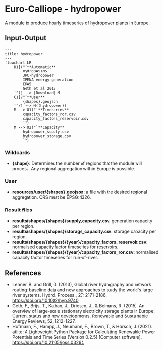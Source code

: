 <!-- Please provide a concise summary of the module in this section. -->
<!-- --8<-- [start:intro] -->
# Euro-Calliope - hydropower

A module to produce hourly timeseries of hydropower plants in Europe.

<!-- --8<-- [end:intro] -->

## Input-Output

<!-- Please fill in this diagram including: wildcards, user resources and final results. -->
<!-- --8<-- [start:mermaid] -->
```mermaid
---
title: hydropower
---
flowchart LR
    D1[("`**Automatic**
        HydroBASINS
        JRC-hydropower
        IRENA energy generation
        ERA5
        Geth et al 2015
    `")] --> |Download| M
    C1[/"`**User**
        {shapes}.geojson
    `"/] --> M((hydropower))
    M --> O1("`**Timeseries**
        capacity_factors_ror.csv
        capacity_factors_reservoir.csv
        `")
    M --> O2("`**Capacity**
        hydropower_supply.csv
        hydropower_storage.csv
        `")
```
<!-- --8<-- [end:mermaid] -->

### Wildcards
<!-- Please explain what wildcards are required by users here. -->
<!-- --8<-- [start:wildcards] -->

- **{shape}**: Determines the number of regions that the module will process. Any regional aggregation within Europe is possible.

<!-- --8<-- [end:wildcards] -->
### User
<!-- Please briefly explain user resources here. -->
<!-- --8<-- [start:user] -->

- **resources/user/{shapes}.geojson**: a file with the desired regional aggregation. CRS must be EPSG:4326.

<!-- --8<-- [end:user]  -->
### Result files
<!-- Please briefly explain final result files here. -->
<!-- --8<-- [start:results] -->

- **results/shapes/{shapes}/supply_capacity.csv**: generation capacity per region.
- **results/shapes/{shapes}/storage_capacity.csv**: storage capacity per region.
- **results/shapes/{shapes}/{year}/capacity_factors_reservoir.csv**: normalised capacity factor timeseries for reservoirs.
- **results/shapes/{shapes}/{year}/capacity_factors_ror.csv**: normalised capacity factor timeseries for run-of-river.

<!-- --8<-- [end:results]  -->

## References
<!-- Please cite studies and datasets used for this workflow below. -->
<!-- --8<-- [start:references] -->

- Lehner, B. and Grill, G. (2013), Global river hydrography and network routing: baseline data and new approaches to study the world's large river systems. Hydrol. Process., 27: 2171-2186. <https://doi.org/10.1002/hyp.9740>
- Geth, F., Brijs, T., Kathan, J., Driesen, J., & Belmans, R. (2015). An overview of large-scale stationary electricity storage plants in Europe: Current status and new developments. Renewable and Sustainable Energy Reviews, 52, 1212-1227.
- Hofmann, F., Hampp, J., Neumann, F., Brown, T., & Hörsch, J. (2021). atlite: A Lightweight Python Package for Calculating Renewable Power Potentials and Time Series (Version 0.2.5) [Computer software]. <https://doi.org/10.21105/joss.03294>

<!-- --8<-- [end:references] -->
